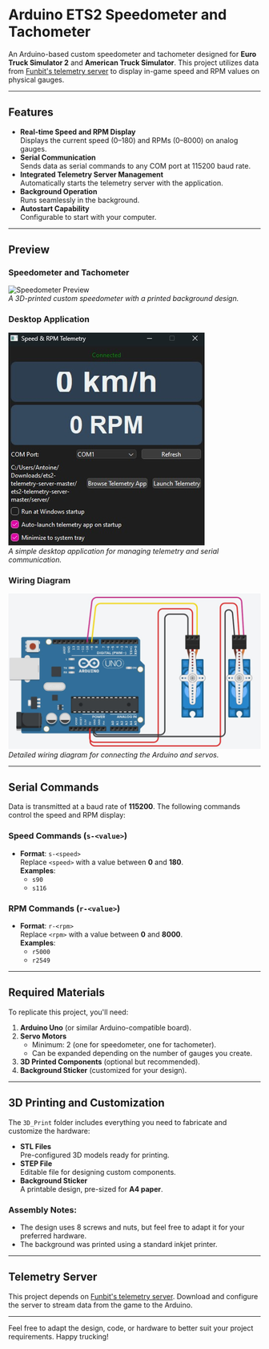 # Arduino ETS2 Speedometer and Tachometer

An Arduino-based custom speedometer and tachometer designed for **Euro Truck Simulator 2** and **American Truck Simulator**. This project utilizes data from [Funbit's telemetry server](https://github.com/Funbit/ets2-telemetry-server) to display in-game speed and RPM values on physical gauges.

---

## Features
- **Real-time Speed and RPM Display**  
  Displays the current speed (0–180) and RPMs (0–8000) on analog gauges.  
- **Serial Communication**  
  Sends data as serial commands to any COM port at 115200 baud rate.  
- **Integrated Telemetry Server Management**  
  Automatically starts the telemetry server with the application.  
- **Background Operation**  
  Runs seamlessly in the background.  
- **Autostart Capability**  
  Configurable to start with your computer.

---

## Preview
### Speedometer and Tachometer
![Speedometer Preview](images/speedometer.jpg)  
*A 3D-printed custom speedometer with a printed background design.*  

### Desktop Application
![App Preview](images/app.jpg)  
*A simple desktop application for managing telemetry and serial communication.*  

### Wiring Diagram
![Wiring Diagram](images/wiring.jpg)  
*Detailed wiring diagram for connecting the Arduino and servos.*

---

## Serial Commands
Data is transmitted at a baud rate of **115200**. The following commands control the speed and RPM display:

### Speed Commands (`s-<value>`)
- **Format**: `s-<speed>`  
  Replace `<speed>` with a value between **0** and **180**.  
  **Examples**:  
  - `s90`  
  - `s116`  

### RPM Commands (`r-<value>`)
- **Format**: `r-<rpm>`  
  Replace `<rpm>` with a value between **0** and **8000**.  
  **Examples**:  
  - `r5000`  
  - `r2549`  

---

## Required Materials
To replicate this project, you'll need:
1. **Arduino Uno** (or similar Arduino-compatible board).  
2. **Servo Motors**  
   - Minimum: 2 (one for speedometer, one for tachometer).  
   - Can be expanded depending on the number of gauges you create.  
3. **3D Printed Components** (optional but recommended).  
4. **Background Sticker** (customized for your design).  

---

## 3D Printing and Customization
The `3D_Print` folder includes everything you need to fabricate and customize the hardware:
- **STL Files**  
  Pre-configured 3D models ready for printing.  
- **STEP File**  
  Editable file for designing custom components.  
- **Background Sticker**  
  A printable design, pre-sized for **A4 paper**.

### Assembly Notes:
- The design uses 8 screws and nuts, but feel free to adapt it for your preferred hardware.  
- The background was printed using a standard inkjet printer.  

---

## Telemetry Server
This project depends on [Funbit's telemetry server](https://github.com/Funbit/ets2-telemetry-server). Download and configure the server to stream data from the game to the Arduino.

---

Feel free to adapt the design, code, or hardware to better suit your project requirements. Happy trucking!
